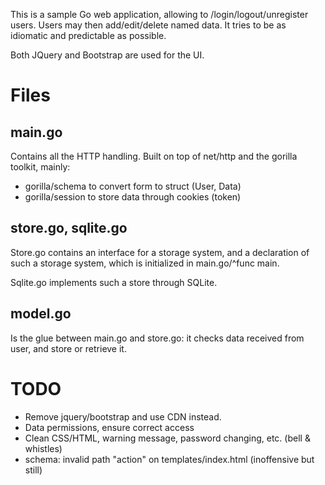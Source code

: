 This is a sample Go web application, allowing to
/login/logout/unregister users. Users may then add/edit/delete
named data. It tries to be as idiomatic and predictable as possible.

Both JQuery and Bootstrap are used for the UI.

# Files
## main.go
Contains all the HTTP handling. Built on top of net/http and
the gorilla toolkit, mainly:

* gorilla/schema to convert form to struct (User, Data)
* gorilla/session to store data through cookies (token)

## store.go, sqlite.go 
Store.go contains an interface for a storage system, and a
declaration of such a storage system, which is initialized in
main.go/^func main.

Sqlite.go implements such a store through SQLite.

## model.go
Is the glue between main.go and store.go: it checks data
received from user, and store or retrieve it.

# TODO

* Remove jquery/bootstrap and use CDN instead.
* Data permissions, ensure correct access
* Clean CSS/HTML, warning message, password changing, etc. (bell & whistles)
* schema: invalid path "action" on templates/index.html (inoffensive but still)
